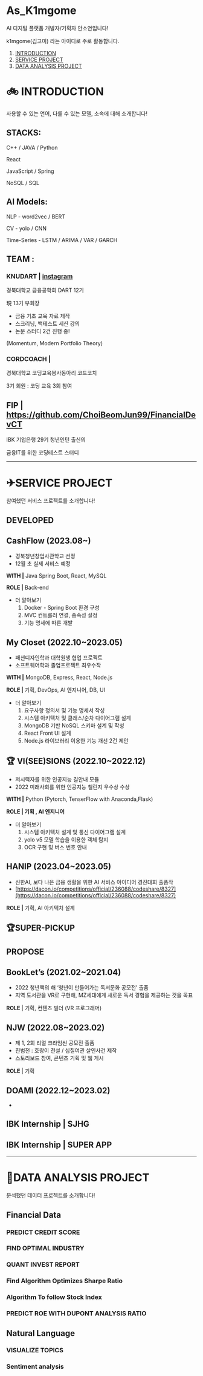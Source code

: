 # As_K1mgome

AI 디지털 플랫폼 개발자/기획자 안소연입니다!

k1mgome(김고미) 라는 아이디로 주로 활동합니다. 

1. [INTRODUCTION](https://www.notion.so/As_K1mgome-75eec2e558e94f29833e69c64128adad?pvs=21)
2. [SERVICE PROJECT](https://www.notion.so/As_K1mgome-75eec2e558e94f29833e69c64128adad?pvs=21)
3. [DATA ANALYSIS PROJECT](https://www.notion.so/As_K1mgome-75eec2e558e94f29833e69c64128adad?pvs=21)

# 🚲 INTRODUCTION

사용할 수 있는 언어, 다룰 수 있는 모델, 소속에 대해 소개합니다!

## **STACKS:**

C++ / JAVA / Python

React 

JavaScript / Spring

NoSQL / SQL  

## AI Models:

NLP - word2vec / BERT

CV - yolo / CNN 

Time-Series - LSTM / ARIMA / VAR / GARCH

## TEAM **:**

### KNUDART | [instagram](https://www.instagram.com/knu_dart/)

경북대학교 금융공학회 DART 12기

現 13기 부회장 

- 금융 기초 교육 자료 제작
- 스크리닝, 백테스트 세션 강의
- 논문 스터디 2건 진행 중!

(Momentum, Modern Portfolio Theory)

### CORDCOACH |

경북대학교 코딩교육봉사동아리 코드코치

3기 회원 : 코딩 교육 3회 참여

## FIP | https://github.com/ChoiBeomJun99/FinancialDevCT

IBK 기업은행 29기 청년인턴 출신의 

금융IT를 위한 코딩테스트 스터디

---

# ✈SERVICE PROJECT

참여했던 서비스 프로젝트를 소개합니다!

## DEVELOPED

## CashFlow (2023.08~)

- 경북청년창업사관학교 선정
- 12월 초 실제 서비스 예정

**WITH |** Java Spring Boot, React, MySQL

**ROLE |** Back-end 

- 더 알아보기
    1. Docker - Spring Boot 환경 구성
    2. MVC 컨트롤러 연결, 종속성 설정
    3. 기능 명세에 따른 개발

## **My Closet (2022.10~2023.05)**

- 패션디자인학과 대학원생 협업 프로젝트
- 소프트웨어학과 졸업프로젝트 최우수작

**WITH |** MongoDB, Express, React, Node.js

**ROLE |** 기획, DevOps, AI 엔지니어, DB, UI

- 더 알아보기
    1. 요구사항 정의서 및 기능 명세서 작성
    2. 시스템 아키텍처 및 클래스/순차 다이어그램 설계
    3. MongoDB 기반 NoSQL 스키마 설계 및 작성
    4. React Front UI 설계
    5. Node.js 라이브러리 이용한 기능 개선 2건 제안 

## 🏆 VI(SEE)SIONS (2022.10~2022.12)

- 저시력자를 위한 인공지능 길안내 모듈
- 2022 미래사회를 위한 인공지능 챌린지 우수상 수상

**WITH |** Python (Pytorch, TenserFlow with Anaconda,Flask)

**ROLE | 기획 , AI 엔지니어**

- 더 알아보기
    1. 시스템 아키텍처 설계 및 통신 다이어그램 설계
    2. yolo v5 모델 학습을 이용한 객체 탐지
    3. OCR 구현 및 버스 번호 안내 
    

## HANIP (2023.04~2023.05)

- 신한AI, 보다 나은 금융 생활을 위한 AI 서비스 아이디어 경진대회 출품작
- [https://dacon.io/competitions/official/236088/codeshare/8327](https://dacon.io/competitions/official/236088/codeshare/8327)

**ROLE |** 기획, AI 아키텍처 설계

## 🏆SUPER-PICKUP

## 

## PROPOSE

## BookLet’s (2021.02~2021.04)

- 2022 청년책의 해 ‘청년이 만들어가는 독서문화 공모전’ 출품
- 지역 도서관을 VR로 구현해, MZ세대에게 새로운 독서 경험을 제공하는 것을 목표

**ROLE** | 기획, 컨텐츠 빌더 (VR 프로그래머)

## NJW (2022.08~2023.02)

- 제 1, 2회 리얼 크라임씬 공모전 출품
- 진범전 : 호랑이 전설 / 십칠여관 살인사건 제작
- 스토리보드 참여, 콘텐츠 기획 및 웹 게시

**ROLE** | 기획

## DOAMI (2022.12~2023.02)

- 

## IBK Internship | SJHG

## IBK Internship | SUPER APP

---

# 🚡**DATA ANALYSIS PROJECT**

분석했던 데이터 프로젝트를 소개합니다!

## Financial Data

### PREDICT CREDIT SCORE

### FIND OPTIMAL INDUSTRY

### QUANT INVEST REPORT

### Find Algorithm Optimizes Sharpe Ratio

### Algorithm To follow Stock Index

### PREDICT ROE WITH DUPONT ANALYSIS RATIO

## Natural Language

### VISUALIZE TOPICS

### **Sentiment analysis**
